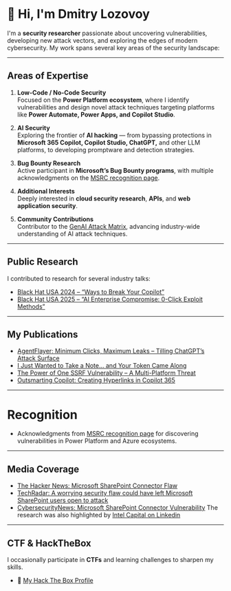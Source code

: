 # 👋 Hi, I'm Dmitry Lozovoy

I'm a **security researcher** passionate about uncovering vulnerabilities, developing new attack vectors, and exploring the edges of modern cybersecurity. My work spans several key areas of the security landscape:

---

## Areas of Expertise

1. **Low-Code / No-Code Security**  
   Focused on the **Power Platform ecosystem**, where I identify vulnerabilities and design novel attack techniques targeting platforms like **Power Automate, Power Apps, and Copilot Studio**.

2. **AI Security**  
   Exploring the frontier of **AI hacking** — from bypassing protections in **Microsoft 365 Copilot, Copilot Studio, ChatGPT,** and other LLM platforms, to developing promptware and detection strategies.

3. **Bug Bounty Research**  
   Active participant in **Microsoft’s Bug Bounty programs**, with multiple acknowledgments on the [MSRC recognition page](https://msrc.microsoft.com/update-guide/acknowledgement/).

4. **Additional Interests**  
   Deeply interested in **cloud security research**, **APIs**, and **web application security**.

5. **Community Contributions**  
   Contributor to the [GenAI Attack Matrix](https://ttps.ai/), advancing industry-wide understanding of AI attack techniques.

---

## Public Research
I contributed to research for several industry talks:
- [Black Hat USA 2024 – “Ways to Break Your Copilot”](https://www.blackhat.com/us-24/briefings/schedule/index.html#-ways-to-break-your-copilot-39770)  
- [Black Hat USA 2025 – “AI Enterprise Compromise: 0-Click Exploit Methods”](https://www.blackhat.com/us-25/briefings/schedule/index.html#ai-enterprise-compromise---0click-exploit-methods-46442)

---

## My Publications

- [AgentFlayer: Minimum Clicks, Maximum Leaks – Tilling ChatGPT’s Attack Surface](https://labs.zenity.io/p/agentflayer-minimum-clicks-maximum-leaks-tilling-chatgpt-s-attack-surface-c4c7)  
- [I Just Wanted to Take a Note... and Your Token Came Along](https://labs.zenity.io/p/i-just-wanted-to-take-a-note-and-your-token-came-along-c615)  
- [The Power of One SSRF Vulnerability – A Multi-Platform Threat](https://labs.zenity.io/p/the-power-of-one-ssrf-vulnerability-a-multi-platform-threat)  
- [Outsmarting Copilot: Creating Hyperlinks in Copilot 365](https://labs.zenity.io/p/outsmarting-copilot-creating-hyperlinks-copilot-365)

---

# Recognition
- Acknowledgments from [MSRC recognition page](https://msrc.microsoft.com/update-guide/acknowledgement/) for discovering vulnerabilities in Power Platform and Azure ecosystems.

---

## Media Coverage

- [The Hacker News: Microsoft SharePoint Connector Flaw](https://thehackernews.com/2025/02/microsoft-sharepoint-connector-flaw.html)  
- [TechRadar: A worrying security flaw could have left Microsoft SharePoint users open to attack](https://www.techradar.com/pro/security/a-worrying-security-flaw-could-have-left-microsoft-sharepoint-users-open-to-attack)  
- [CybersecurityNews: Microsoft SharePoint Connector Vulnerability](https://cybersecuritynews.com/microsoft-sharepoint-connector-vulnerability/)
The research was also highlighted by [Intel Capital on Linkedin](https://www.linkedin.com/posts/intelcapital_a-worrying-security-flaw-could-have-left-activity-7294837483685494784-AonN?utm_source=share&utm_medium=member_desktop&rcm=ACoAACd0jGMBBaYieFkWdAZA-uey0gwG6tnWih8)
---

## CTF & HackTheBox

I occasionally participate in **CTFs** and learning challenges to sharpen my skills.  
- 🧠 [My Hack The Box Profile](https://app.hackthebox.com/profile/604864)

